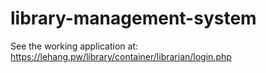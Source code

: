 # library-management-system
See the working application at: https://lehang.pw/library/container/librarian/login.php
